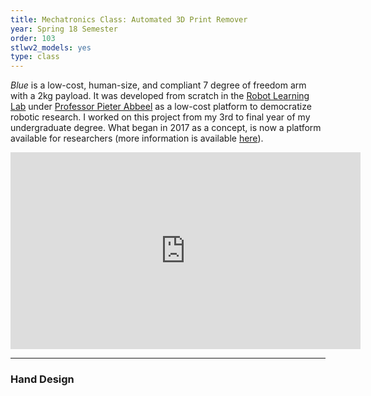 ```yaml
---
title: Mechatronics Class: Automated 3D Print Remover
year: Spring 18 Semester
order: 103
stlwv2_models: yes
type: class
---
```


*Blue* is a low-cost, human-size, and compliant 7 degree of freedom arm with a 2kg payload.
It was developed from scratch in the [Robot Learning Lab](http://rll.berkeley.edu/) under [Professor Pieter Abbeel](https://people.eecs.berkeley.edu/~pabbeel/) as a low-cost platform to democratize robotic research.
I worked on this project from my 3rd to final year of my undergraduate degree.
What began in 2017 as a concept, is now a platform available for researchers (more information is available [here](https://www.berkeleyopenarms.org/)).

<iframe width="560" height="315" src="https://www.youtube.com/embed/RCQNIgySaYw" frameborder="0" allow="accelerometer; autoplay; encrypted-media; gyroscope; picture-in-picture" allowfullscreen></iframe>

<div class="stlwv2-model" data-model-url="/website/assets/models/BlueHandCompressed.STL"></div>

---
### Hand Design